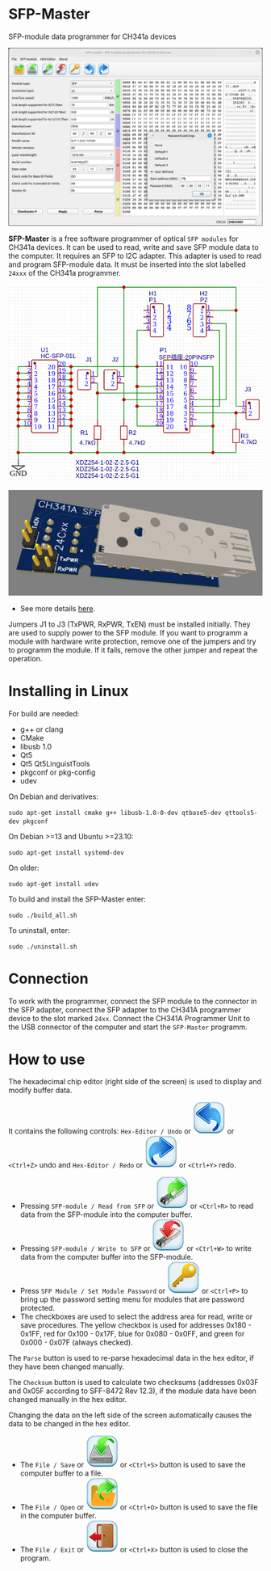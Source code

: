 # SFP-Master
SFP-module data programmer for CH341a devices

![SFP-Master](img/screenshot.png) 

**SFP-Master** is a free software programmer of optical `SFP modules` for CH341a devices. It can be 
used to read, write and save SFP module data to the computer. It requires an SFP to I2C adapter. 
This adapter is used to read and program SFP-module data. It must be inserted into the slot labelled 
`24xxx` of the CH341a programmer.

![Adapter schematic](img/my_sfp_adapter_sch.png)

![Adapter schematic](img/my_sfp_adapter_3d.png)

- See more details [here](https://github.com/bigbigmdm/Tools_for_CH341A_programmer?tab=readme-ov-file#Homemade-Chip-adapters).

Jumpers J1 to J3 (TxPWR, RxPWR, TxEN) must be installed initially. They are used to supply power to the SFP module. If you want 
to programm a module with hardware write protection, remove one of the jumpers and try to programm the module. 
If it fails, remove the other jumper and repeat the operation.

# Installing in Linux

For build are needed:
- g++ or clang
- CMake
- libusb 1.0
- Qt5
- Qt5 Qt5LinguistTools
- pkgconf or pkg-config
- udev

On Debian and derivatives:

`sudo apt-get install cmake g++ libusb-1.0-0-dev qtbase5-dev qttools5-dev pkgconf`

On Debian >=13 and Ubuntu >=23.10:

`sudo apt-get install systemd-dev`

On older:

`sudo apt-get install udev`

To build and install the SFP-Master enter:

`sudo ./build_all.sh`

To uninstall, enter:

`sudo ./uninstall.sh`

# Connection

To work with the programmer, connect the SFP module to the connector in the SFP adapter, connect 
the SFP adapter to the CH341A programmer device to the slot marked `24xx`. Connect the CH341A 
Programmer Unit to the USB connector of the computer and start the `SFP-Master` programm.

# How to use
The hexadecimal chip editor (right side of the screen) is used to display and 
modify buffer data.

It contains the following controls: `Hex-Editor / Undo` or ![Undo](img/undo64.png) or `<Ctrl+Z>` undo and 
`Hex-Editor / Redo` or ![Redo](img/redo64.png) or `<Ctrl+Y>` redo.

- Pressing `SFP-module / Read from SFP` or ![Read](img/read64.png) or `<Ctrl+R>` to read data from 
the SFP-module into the computer buffer.
- Pressing `SFP-module / Write to SFP` or ![Write](img/write64.png) or `<Ctrl+W>` to write data from the 
computer buffer into the SFP-module.
- Press `SFP Module / Set Module Password` or ![Password](img/password64.png) or `<Ctrl+P>` to bring up
the password setting menu for modules that are password protected.
- The checkboxes are used to select the address area for read, write or save procedures. The yellow
checkbox is used for addresses 0x180 - 0x1FF, red for 0x100 - 0x17F, blue for 0x080 - 0x0FF, and
green for 0x000 - 0x07F (always checked).

The `Parse` button is used to re-parse hexadecimal data in the hex editor, if they have been changed manually.

The `Checksum` button is used to calculate two checksums (addresses 0x03F and 0x05F according to SFF-8472 Rev 12.3), 
if the module data have been changed manually in the hex editor.

Changing the data on the left side of the screen automatically causes the data to be changed in the hex editor.

- The `File / Save` or ![Save](img/save64.png) or `<Ctrl+S>` button is used to save the 
computer buffer to a file.
- The `File / Open`  or ![Open](img/open64.png) or `<Ctrl+O>` button is used to save the file in 
the computer buffer.
- The `File / Exit`  or ![Open](img/exit64.png) or `<Ctrl+X>` button is used to close the program. 

